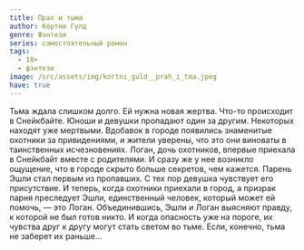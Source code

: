 ```yaml
---
title: Прах и тьма
author: Кортни Гулд
genre: Фэнтези
series: самостоятельный роман
tags:
  - 18+
  - фэнтези
image: /src/assets/img/kortni_guld__prah_i_tma.jpeg
have: true
---
```

Тьма ждала слишком долго. Ей нужна новая жертва. Что-то происходит в Снейкбайте. Юноши и девушки пропадают один за другим. Некоторых находят уже мертвыми. Вдобавок в городе появились знаменитые охотники за привидениями, и жители уверены, что это они виноваты в таинственных исчезновениях. Логан, дочь охотников, впервые приехала в Снейкбайт вместе с родителями. И сразу же у нее возникло ощущение, что в городе скрыто больше секретов, чем кажется. Парень Эшли стал первым из пропавших. С тех пор девушка чувствует его присутствие. И теперь, когда охотники приехали в город, а призрак парня преследует Эшли, единственный человек, который может ей помочь, — это Логан. Объединившись, Эшли и Логан выясняют правду, к которой не был готов никто. И когда опасность уже на пороге, их чувства друг к другу могут стать светом во тьме. Если, конечно, тьма не заберет их раньше…

